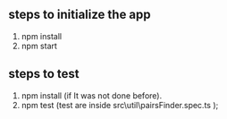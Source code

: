 ## steps to initialize the app
1. npm install
2. npm start

## steps to test
1. npm install (if It was not done before).
2. npm test (test are inside src\util\pairsFinder.spec.ts );